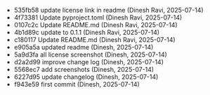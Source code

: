 - 535fb58 update license link in readme (Dinesh Ravi, 2025-07-14)
- 4f73381 Update pyproject.toml (Dinesh Ravi, 2025-07-14)
- 0107c2c Update README.md (Dinesh Ravi, 2025-07-14)
- 4b1d89c update to 0.1.1 (Dinesh Ravi, 2025-07-14)
- c180117 Update README.md (Dinesh Ravi, 2025-07-14)
- e905a5a updated readme (Dinesh, 2025-07-14)
- 5a9d3fa all license screenshot (Dinesh, 2025-07-14)
- d2a2d99 improve change log (Dinesh, 2025-07-14)
- 5568ec7 add screenshots (Dinesh, 2025-07-14)
- 6227d95 update changelog (Dinesh, 2025-07-14)
- f943e59 first commit (Dinesh, 2025-07-14)